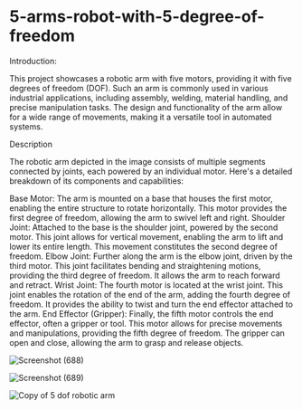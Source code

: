 # 5-arms-robot-with-5-degree-of-freedom

Introduction:

This project showcases a robotic arm with five motors, providing it with five degrees of freedom (DOF). Such an arm is commonly used in various industrial applications, including assembly, welding, material handling, and precise manipulation tasks. The design and functionality of the arm allow for a wide range of movements, making it a versatile tool in automated systems.

Description

The robotic arm depicted in the image consists of multiple segments connected by joints, each powered by an individual motor. Here's a detailed breakdown of its components and capabilities:

Base Motor: The arm is mounted on a base that houses the first motor, enabling the entire structure to rotate horizontally. This motor provides the first degree of freedom, allowing the arm to swivel left and right.
Shoulder Joint: Attached to the base is the shoulder joint, powered by the second motor. This joint allows for vertical movement, enabling the arm to lift and lower its entire length. This movement constitutes the second degree of freedom.
Elbow Joint: Further along the arm is the elbow joint, driven by the third motor. This joint facilitates bending and straightening motions, providing the third degree of freedom. It allows the arm to reach forward and retract.
Wrist Joint: The fourth motor is located at the wrist joint. This joint enables the rotation of the end of the arm, adding the fourth degree of freedom. It provides the ability to twist and turn the end effector attached to the arm.
End Effector (Gripper): Finally, the fifth motor controls the end effector, often a gripper or tool. This motor allows for precise movements and manipulations, providing the fifth degree of freedom. The gripper can open and close, allowing the arm to grasp and release objects.



![Screenshot (688)](https://github.com/user-attachments/assets/a272478d-5a5c-4824-aa9e-613b938d5b68)

![Screenshot (689)](https://github.com/user-attachments/assets/e8ce5dff-ac76-4b36-98df-ab0b67a0aebb)

![Copy of 5 dof robotic arm](https://github.com/user-attachments/assets/fcbf5440-3376-43a2-9399-eab4199ba8e4)
